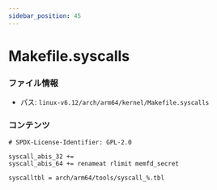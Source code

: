 ```yaml
---
sidebar_position: 45
---
```

# Makefile.syscalls

### ファイル情報

- パス: `linux-v6.12/arch/arm64/kernel/Makefile.syscalls`

### コンテンツ

```syscalls
# SPDX-License-Identifier: GPL-2.0

syscall_abis_32 +=
syscall_abis_64 += renameat rlimit memfd_secret

syscalltbl = arch/arm64/tools/syscall_%.tbl

```
